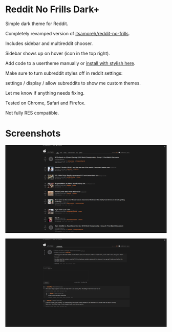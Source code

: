 # Reddit No Frills Dark+

Simple dark theme for Reddit.

Completely revamped version of [itsamoreh/reddit-no-frills](https://github.com/itsamoreh/reddit-no-frills).

Includes sidebar and multireddit chooser.

Sidebar shows up on hover (icon in the top right).

Add code to a usertheme manually or [install with stylish here](https://userstyles.org/styles/133277/reddit-no-frills-dark).

Make sure to turn subreddit styles off in reddit settings:

settings / display / allow subreddits to show me custom themes. 

Let me know if anything needs fixing.

Tested on Chrome, Safari and Firefox.

Not fully RES compatible.

# Screenshots

![frontpage](front.gif)


![post+comment page](post.gif)
